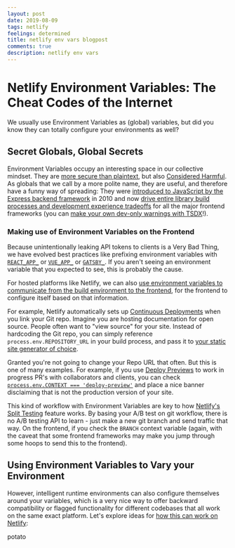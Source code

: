 ```yaml
---
layout: post
date: 2019-08-09
tags: netlify
feelings: determined
title: netlify env vars blogpost
comments: true
description: netlify env vars
---
```


# Netlify Environment Variables: The Cheat Codes of the Internet

We usually use Environment Variables as (global) variables, but did you know they can totally configure your environments as well?

## Secret Globals, Global Secrets

Environment Variables occupy an interesting space in our collective mindset. They are [more secure than plaintext](https://stackoverflow.com/questions/12461484/is-it-secure-to-store-passwords-as-environment-variables-rather-than-as-plain-t), but also [Considered Harmful](https://news.ycombinator.com/item?id=8826024). As globals that we call by a more polite name, they are useful, and therefore have a funny way of spreading: They were [introduced to JavaScript by the Express backend framework](https://github.com/expressjs/express/commit/03b56d8140dc5c2b574d410bfeb63517a0430451) in 2010 and now [drive entire library build processes and development experience tradeoffs](https://overreacted.io/how-does-the-development-mode-work/) for all the major frontend frameworks (you can [make your own dev-only warnings with TSDX](https://github.com/palmerhq/tsdx#development-only-expressions--treeshaking)!).

### Making use of Environment Variables on the Frontend

Because unintentionally leaking API tokens to clients is a Very Bad Thing, we have evolved best practices like prefixing environment variables with [`REACT_APP_`](https://facebook.github.io/create-react-app/docs/adding-custom-environment-variables#docsNav) or [`VUE_APP_`](https://cli.vuejs.org/guide/mode-and-env.html#environment-variables) or [`GATSBY_`](https://www.gatsbyjs.org/docs/environment-variables/#client-side-javascript). If you aren't seeing an environment variable that you expected to see, this is probably the cause.

For hosted platforms like Netlify, we can also [use environment variables to communicate from the build environment to the frontend](https://www.netlify.com/docs/continuous-deployment/?utm_source=blog&utm_medium=scotchio&utm_campaign=devex#environment-variables), for the frontend to configure itself based on that information.

For example, Netlify automatically sets up [Continuous Deployments](https://www.netlify.com/docs/continuous-deployment/?utm_source=blog&utm_medium=scotchio&utm_campaign=devex) when you link your Git repo. Imagine you are hosting documentation for open source. People often want to "view source" for your site. Instead of hardcoding the Git repo, you can simply reference `process.env.REPOSITORY_URL` in your build process, and pass it to [your static site generator of choice](https://staticgen.com).

Granted you're not going to change your Repo URL that often. But this is one of many examples. For example, if you use [Deploy Previews](https://www.netlify.com/blog/2016/07/20/introducing-deploy-previews-in-netlify/) to work in progress PR's with collaborators and clients, you can check [`process.env.CONTEXT === 'deploy-preview'`](https://www.netlify.com/docs/continuous-deployment/?utm_source=blog&utm_medium=scotchio&utm_campaign=devex#environment-variables) and place a nice banner disclaiming that is not the production version of your site.

This kind of workflow with Environment Variables are key to how [Netlify's Split Testing](https://www.netlify.com/docs/split-testing/?utm_source=blog&utm_medium=scotchio&utm_campaign=devex) feature works. By basing your A/B test on git workflow, there is no A/B testing API to learn - just make a new git branch and send traffic that way. On the frontend, if you check the `BRANCH` context variable (again, with the caveat that some frontend frameworks may make you jump through some hoops to send this to the frontend).

## Using Environment Variables to Vary your Environment

However, intelligent runtime environments can also configure themselves around your variables, which is a very nice way to offer backward compatibility or flagged functionality for different codebases that all work on the same exact platform. Let's explore ideas for [how this can work on Netlify](https://www.netlify.com/docs/build-settings/#build-environment-variables):

potato

